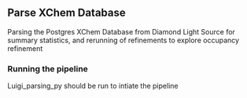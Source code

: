 ## Parse XChem Database

Parsing the Postgres XChem Database from Diamond Light Source for summary statistics, and rerunning of refinements to explore occupancy refinement

### Running the pipeline

Luigi_parsing_py should be run to intiate the pipeline
